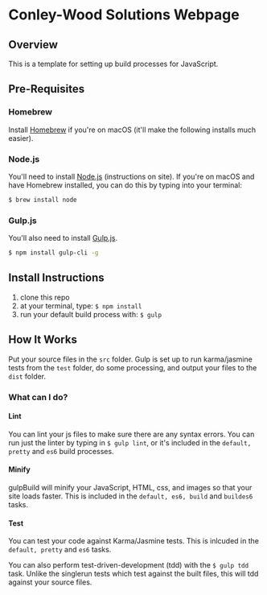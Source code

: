 # Conley-Wood Solutions Webpage

## Overview

This is a template for setting up build processes for JavaScript.

## Pre-Requisites

### Homebrew

Install [Homebrew](https://brew.sh/) if you're on macOS (it'll make the following installs much easier).

### Node.js

You'll need to install [Node.js](https://nodejs.org/en/) (instructions on site). If you're on macOS and have Homebrew installed, you can do this by typing into your terminal:

```bash
$ brew install node
```

### Gulp.js

You'll also need to install [Gulp.js](https://gulpjs.com/).
```bash
$ npm install gulp-cli -g
```

## Install Instructions

1. clone this repo
2. at your terminal, type: `$ npm install`
3. run your default build process with: `$ gulp`

## How It Works

Put your source files in the ```src``` folder. Gulp is set up to run karma/jasmine tests from the ```test``` folder, do some processing, and output your files to the ```dist``` folder.

### What can I do?

#### Lint

You can lint your js files to make sure there are any syntax errors. You can run just the linter by typing in ```$ gulp lint```, or it's included in the ```default, pretty``` and ```es6``` build processes.

#### Minify

gulpBuild will minify your JavaScript, HTML, css, and images so that your site loads faster. This is included in the ```default, es6, build``` and  ```buildes6``` tasks.

#### Test

You can test your code against Karma/Jasmine tests. This is inlcuded in the ```default, pretty``` and ```es6``` tasks.

You can also perform test-driven-development (tdd) with the ```$ gulp tdd``` task. Unlike the singlerun tests which test against the built files, this will tdd against your source files.